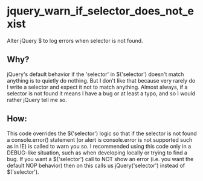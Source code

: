 jquery_warn_if_selector_does_not_exist
======================================

Alter jQuery $ to log errors when selector is not found.

Why?
--------------------------------------------------------------

jQuery's default behavior if the 'selector' in $('selector') doesn't match anything is to quietly do nothing. But I don't like that because very rarely do I write a selector and expect it not to match anything. Almost always, if a selector is not found it means I have a bug or at least a typo, and so I would rather jQuery tell me so.

How:
------------------------------------------------------------------------------

This code overrides the $('selector') logic so that if the selector is not found a console.error() statement (or alert is console.error is not supported such as in IE) is called to warn you so. I recommended using this code only in a DEBUG-like situation, such as when developing locally or trying to find a bug. If you want a $('selector') call to NOT show an error (i.e. you want the default NOP behavior) then on this calls us jQuery('selector') instead of $('selector').
